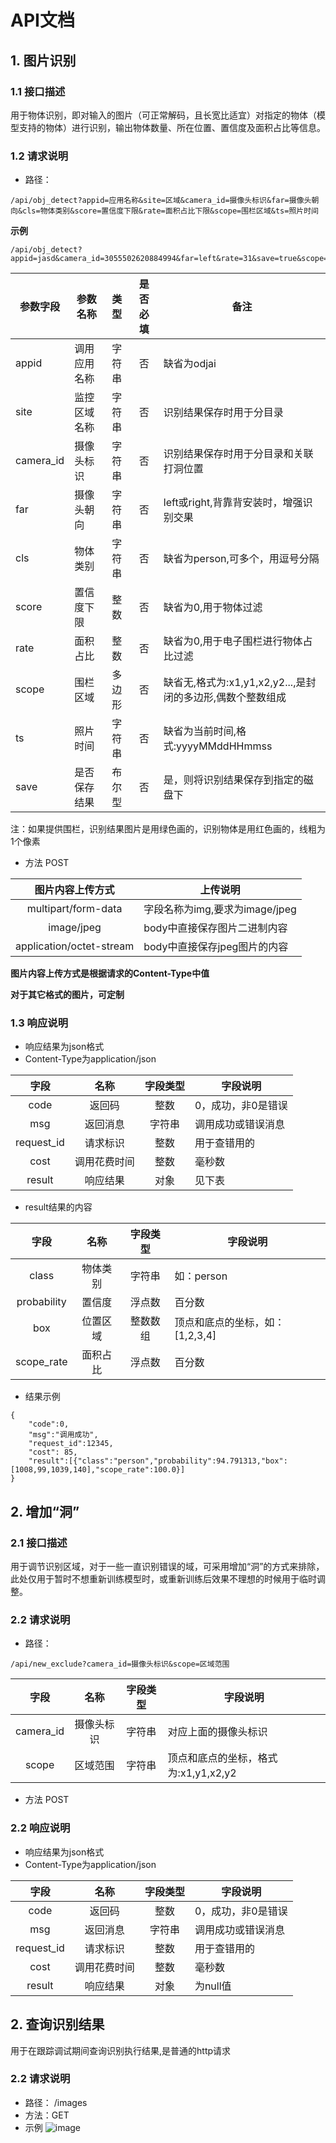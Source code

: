 # API文档
## 1. 图片识别
### 1.1 接口描述
用于物体识别，即对输入的图片（可正常解码，且长宽比适宜）对指定的物体（模型支持的物体）进行识别，输出物体数量、所在位置、置信度及面积占比等信息。
### 1.2 请求说明
+ 路径：
```
/api/obj_detect?appid=应用名称&site=区域&camera_id=摄像头标识&far=摄像头朝向&cls=物体类别&score=置信度下限&rate=面积占比下限&scope=围栏区域&ts=照片时间
```
**示例**
```
/api/obj_detect?appid=jasd&camera_id=3055502620884994&far=left&rate=31&save=true&scope=0%2C0%2C1280%2C0%2C1280%2C720%2C0%2C720&score=85&site=91001&ts=202012152341
```
 |参数字段|参数名称|类型|是否必填|备注|
 |--------|--------|:----:|:----:|------|
 |appid|调用应用名称|字符串|否|缺省为odjai|
 |site|监控区域名称|字符串|否|识别结果保存时用于分目录|
 |camera_id|摄像头标识|字符串|否|识别结果保存时用于分目录和关联打洞位置|
 |far|摄像头朝向|字符串|否|left或right,背靠背安装时，增强识别交果|
 |cls|物体类别|字符串|否|缺省为person,可多个，用逗号分隔|
 |score|置信度下限|整数|否|缺省为0,用于物体过滤|
 |rate|面积占比|整数|否|缺省为0,用于电子围栏进行物体占比过滤|
 |scope|围栏区域|多边形|否|缺省无,格式为:x1,y1,x2,y2...,是封闭的多边形,偶数个整数组成|
 |ts|照片时间|字符串|否|缺省为当前时间,格式:yyyyMMddHHmmss|
 |save|是否保存结果|布尔型|否|是，则将识别结果保存到指定的磁盘下|
 注：如果提供围栏，识别结果图片是用绿色画的，识别物体是用红色画的，线粗为1个像素

+ 方法 POST

|图片内容上传方式|上传说明|
|:------:|--------|
|multipart/form-data|字段名称为img,要求为image/jpeg|
|image/jpeg|body中直接保存图片二进制内容|
|application/octet-stream|body中直接保存jpeg图片的内容|
**图片内容上传方式是根据请求的Content-Type中值**

**对于其它格式的图片，可定制**
### 1.3 响应说明
+ 响应结果为json格式
+ Content-Type为application/json

|字段|名称|字段类型|字段说明|
|:------:|:------:|:------:|------|
|code|返回码|整数|0，成功，非0是错误|
|msg|返回消息|字符串|调用成功或错误消息|
|request_id|请求标识|整数|用于查错用的|
|cost|调用花费时间|整数|毫秒数|
|result|响应结果|对象|见下表|

+ result结果的内容

|字段|名称|字段类型|字段说明|
|:------:|:------:|:------:|------|
|class|物体类别|字符串|如：person|
|probability|置信度|浮点数|百分数|
|box|位置区域|整数数组|顶点和底点的坐标，如：[1,2,3,4]|
|scope_rate|面积占比|浮点数|百分数|

+ 结果示例

```
{
    "code":0,
    "msg":"调用成功",
    "request_id":12345,
    "cost": 85,
    "result":[{"class":"person","probability":94.791313,"box":[1008,99,1039,140],"scope_rate":100.0}]
}
```
## 2. 增加“洞”
### 2.1 接口描述
用于调节识别区域，对于一些一直识别错误的域，可采用增加“洞”的方式来排除，此处仅用于暂时不想重新训练模型时，或重新训练后效果不理想的时候用于临时调整。
### 2.2 请求说明
+ 路径：
```
/api/new_exclude?camera_id=摄像头标识&scope=区域范围
```
|字段|名称|字段类型|字段说明|
|:------:|:------:|:------:|------|
|camera_id|摄像头标识|字符串|对应上面的摄像头标识|
|scope|区域范围|字符串|顶点和底点的坐标，格式为:x1,y1,x2,y2|

+ 方法 POST
### 2.2 响应说明
+ 响应结果为json格式
+ Content-Type为application/json

|字段|名称|字段类型|字段说明|
|:------:|:------:|:------:|------|
|code|返回码|整数|0，成功，非0是错误|
|msg|返回消息|字符串|调用成功或错误消息|
|request_id|请求标识|整数|用于查错用的|
|cost|调用花费时间|整数|毫秒数|
|result|响应结果|对象|为null值|

## 2. 查询识别结果
用于在跟踪调试期间查询识别执行结果,是普通的http请求
### 2.2 请求说明
+ 路径： /images
+ 方法：GET
+ 示例
![image](https://github.com/cdtech0/objai-doc/blob/master/images/list.png) 

